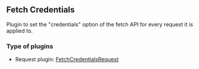 ## Fetch Credentials

Plugin to set the "credentials" option of the fetch API for every request it is applied to.

### Type of plugins

- Request plugin: [FetchCredentialsRequest](./fetch-credentials.request.ts)
